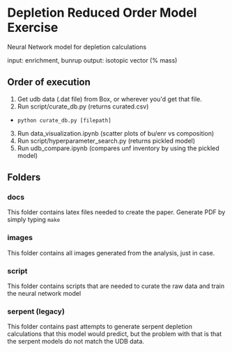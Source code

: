 # Depletion Reduced Order Model Exercise

Neural Network model for depletion calculations

input: enrichment, bunrup
output: isotopic vector (% mass)

## Order of execution
1. Get udb data (.dat file) from Box, or wherever you'd get that file.
2. Run script/curate_db.py (returns curated.csv)
  - `python curate_db.py [filepath]`
3. Run data_visualization.ipynb (scatter plots of bu/enr vs composition)
4. Run script/hyperparameter_search.py (returns pickled model)
5. Run udb_compare.ipynb (compares unf inventory by using the pickled model)


## Folders

### docs
This folder contains latex files needed to create the paper. Generate PDF by simply typing `make`

### images
This folder contains all images generated from the analysis, just in case.

### script
This folder contains scripts that are needed to curate the raw data and train the neural network model

### serpent (legacy)
This folder contains past attempts to generate serpent depletion calculations that this model would predict,
but the problem with that is that the serpent models do not match the UDB data.
